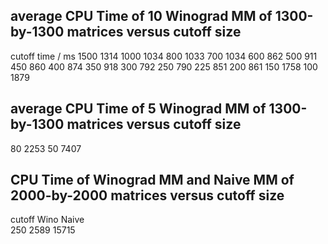 ## average CPU Time of 10 Winograd MM of 1300-by-1300 matrices versus cutoff size
cutoff      time / ms
1500        1314
1000        1034
800         1033
700         1034
600         862
500         911
450         860
400         874
350         918
300	        792
250	        790
225         851
200         861
150	        1758
100         1879

## average CPU Time of 5 Winograd MM of 1300-by-1300 matrices versus cutoff size
80          2253 
50          7407
        
## CPU Time of Winograd MM and Naive MM of 2000-by-2000 matrices versus cutoff size
cutoff      Wino        Naive       
250         2589        15715


